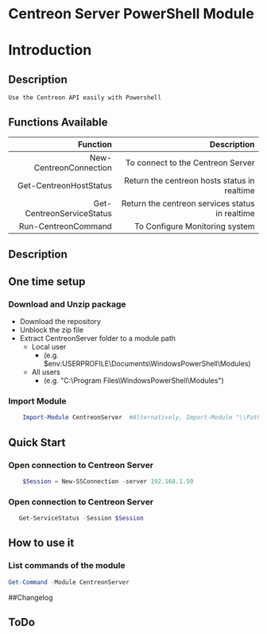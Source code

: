 # Centreon Server PowerShell Module

# Introduction

## Description

    Use the Centreon API easily with Powershell

## Functions Available

|Function | Description |
| ------:| -----------:|
| New-CentreonConnection | To connect to the Centreon Server|
| Get-CentreonHostStatus| Return the centreon hosts status in realtime|
| Get-CentreonServiceStatus| Return the centreon services status in realtime |
| Run-CentreonCommand   | To Configure Monitoring system |


## Description    

## One time setup

### Download and Unzip package
 * Download the repository
 * Unblock the zip file
 * Extract CentreonServer folder to a module path 
    * Local user
        *   (e.g. $env:USERPROFILE\Documents\WindowsPowerShell\Modules\)
    * All users
        *   (e.g. "C:\Program Files\WindowsPowerShell\Modules")

### Import Module

```powershell
    Import-Module CentreonServer  #Alternatively, Import-Module "\\Path\To\CentreonServer"
```

## Quick Start

### Open connection to Centreon Server
```powershell
    $Session = New-SSConnection -server 192.168.1.50
```

### Open connection to Centreon Server
```powershell
   Get-ServiceStatus -Session $Session 
```

## How to use it

### List commands of the module
```powershell
Get-Command -Module CentreonServer
```
   
##Changelog

## ToDo

